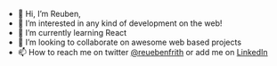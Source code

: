 - 👋 Hi, I’m Reuben,
- 👀 I’m interested in any kind of development on the web!
- 🌱 I’m currently learning React
- 💞️ I’m looking to collaborate on awesome web based projects
- 📫 How to reach me on twitter [@reuebenfrith](https://twitter.com/reubenfrith) or add me on [LinkedIn](https://www.linkedin.com/in/reuben-frith/)

<!---
learner1unknown/learner1unknown is a ✨ special ✨ repository because its `README.md` (this file) appears on your GitHub profile.
You can click the Preview link to take a look at your changes.
--->
